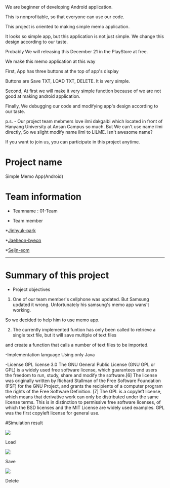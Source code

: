 <LILME Memo>
We are beginner of  developing Android application.

This is nonprofitable, so that everyone can use our code.

This project is oriented to making simple memo application.

It looks so simple app, but this application is not just simple. We change this design according to our taste.

Probably We will releasing this December 21 in the PlayStore at free.

We make this memo application at this way

First, App has three buttons at the top of app's display

Buttons are Save TXT, LOAD TXT, DELETE. It is very simple.

Second, At first we will make it very simple function because of we are not good at making android application.

Finally, We debugging our code and modifying app's design according to our taste.

p.s. - Our project team mebmers love ilmi dakgalbi which located in front of Hanyang University at Ansan Campus so much. But We can't use name ilmi directly, So we slight modify name ilmi to LILME. Isn't awesome name?

If you want to join us, you can participate in this project anytime.










# Project name

Simple Memo App(Android)

# Team information

- Teamname : 01-Team

- Team member

*[Jinhyuk-park](https://dury008.github.io/)

*[Jaeheon-byeon](https://byeon-jaeheon.github.io/)

*[Sejin-eom](https://sejin1031.github.io)

-------------------------------------------------------------------------


# Summary of this project

- Project objectives

1. One of our team member's cellphone was updated. But Samsung updated it wrong. Unfortunately his samsung's memo app wans't working.

So we decided to help him to use memo app.

2. The currently implemented funtion has only been called to retrieve a single text file, but it will save multiple of text files

and create a function that calls a number of text files to be imported.


-Implementation language
Using only Java


-License
GPL license 3.0
The GNU General Public License (GNU GPL or GPL) is a widely used free software license, which guarantees end users the freedom 
to run, study, share and modify the software.[6] The license was originally written by Richard Stallman of the Free Software 
Foundation (FSF) for the GNU Project, and grants the recipients of a computer program the rights of the Free Software Definition.
[7] The GPL is a copyleft license, which means that derivative work can only be distributed under the same license terms. 
This is in distinction to permissive free software licenses, of which the BSD licenses and the MIT License are widely used 
examples. GPL was the first copyleft license for general use.


#Simulation result


<img src="https://github.com/sejin1031/1-tim/blob/master/images/1.PNG">

Load


<img src="https://github.com/sejin1031/1-tim/blob/master/images/2.PNG">

Save


<img src="https://github.com/sejin1031/1-tim/blob/master/images/3.PNG">

Delete



